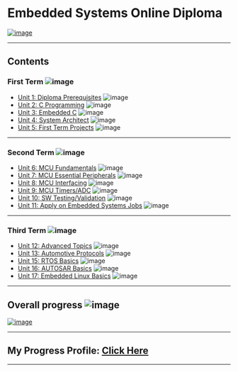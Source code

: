 # Embedded Systems Online Diploma

[![image](https://github.com/darshme7/embedded_systems_online_diploma/blob/master/websitesnap.png)](https://www.learn-in-depth.com/online-diploma/darshme7%40gmail.com)


---

## Contents

### First Term ![image](https://progress-bar.dev/100/?title=Done)

- [Unit 1: Diploma Prerequisites](https://github.com/darshme7/embedded_systems_online_diploma) ![image](https://progress-bar.dev/100/?title=No_Assignments&color=bababa)
- [Unit 2: C Programming](Unit_2_C_Programming) ![image](https://progress-bar.dev/100/)
- [Unit 3: Embedded C](Unit_3_Embedded_C) ![image](https://progress-bar.dev/100/)
- [Unit 4: System Architect](Unit_4_System_Architecture) ![image](https://progress-bar.dev/100/)
- [Unit 5: First Term Projects](Unit_5_First_Term_Projects) ![image](https://progress-bar.dev/100/)

---

### Second Term ![image](https://progress-bar.dev/100/?title=Done&color=ff00ff)

- [Unit 6: MCU Fundamentals](Unit_6_MCU_Fundamentals) ![image](https://progress-bar.dev/100/)
- [Unit 7: MCU Essential Peripherals](Unit_7_MCU_Essential_Peripherals) ![image](https://progress-bar.dev/100/)
- [Unit 8: MCU Interfacing](Unit_8_MCU_Interfacing) ![image](https://progress-bar.dev/100/)
- [Unit 9: MCU Timers/ADC](Unit_9_MCU_Timer_%26_ADC) ![image](https://progress-bar.dev/100/)
- [Unit 10: SW Testing/Validation](Unit_10_SW_Testing_Validation) ![image](https://progress-bar.dev/100/)
- [Unit 11: Apply on Embedded Systems Jobs](https://github.com/darshme7/embedded_systems_online_diploma) ![image](https://progress-bar.dev/100/?title=Exams&color=bababa)

---

### Third Term ![image](https://progress-bar.dev/0/?title=Start_Soon&color=ff0000)

- [Unit 12: Advanced Topics](https://github.com/darshme7/embedded_systems_online_diploma) ![image](https://progress-bar.dev/0/)
- [Unit 13: Automotive Protocols](https://github.com/darshme7/embedded_systems_online_diploma) ![image](https://progress-bar.dev/0/)
- [Unit 15: RTOS Basics](https://github.com/darshme7/embedded_systems_online_diploma) ![image](https://progress-bar.dev/0/)
- [Unit 16: AUTOSAR Basics](https://github.com/darshme7/embedded_systems_online_diploma) ![image](https://progress-bar.dev/0/)
- [Unit 17: Embedded Linux Basics](https://github.com/darshme7/embedded_systems_online_diploma) ![image](https://progress-bar.dev/0/)

---

## Overall progress ![image](https://progress-bar.dev/2/?scale=3&title=Terms&suffix=&width=230&color=aa00ff)

[![image](https://github.com/darshme7/embedded_systems_online_diploma/blob/master/certificate.png)](https://www.learn-in-depth.com/online-diploma/darshme7%40gmail.com)

---

## My Progress Profile: [Click Here](https://www.learn-in-depth.com/online-diploma/darshme7%40gmail.com)

---
